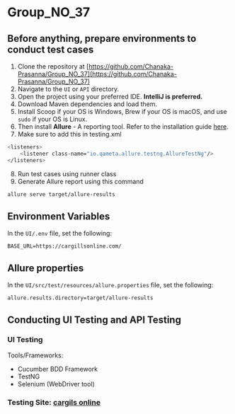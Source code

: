 # Group_NO_37

## Before anything, prepare environments to conduct test cases

1. Clone the repository at [https://github.com/Chanaka-Prasanna/Group_NO_37](https://github.com/Chanaka-Prasanna/Group_NO_37)
2. Navigate to the `UI` or `API` directory.
3. Open the project using your preferred IDE. **IntelliJ is preferred.**
4. Download Maven dependencies and load them.
5. Install Scoop if your OS is Windows, Brew if your OS is macOS, and use `sudo` if your OS is Linux.
6. Then install **Allure** - A reporting tool. Refer to the installation guide [here](https://allurereport.org/docs/install/).
7. Make sure to add this in testing.xml

```bash
<listeners>
    <listener class-name="io.qameta.allure.testng.AllureTestNg"/>
</listeners>
```

8. Run test cases using runner class
9. Generate Allure report using this command

```bash
allure serve target/allure-results

```

## Environment Variables

In the `UI/.env` file, set the following:

```env
BASE_URL=https://cargillsonline.com/
```

## Allure properties

In the `UI/src/test/resources/allure.properties` file, set the following:

```env
allure.results.directory=target/allure-results
```

## Conducting UI Testing and API Testing

### UI Testing

Tools/Frameworks:

- Cucumber BDD Framework
- TestNG
- Selenium (WebDriver tool)

### Testing Site: [cargils online](https://cargillsonline.com/)
